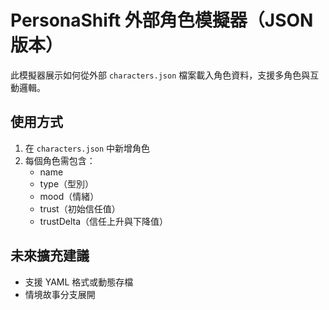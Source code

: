 
# PersonaShift 外部角色模擬器（JSON 版本）

此模擬器展示如何從外部 `characters.json` 檔案載入角色資料，支援多角色與互動邏輯。

## 使用方式

1. 在 `characters.json` 中新增角色
2. 每個角色需包含：
   - name
   - type（型別）
   - mood（情緒）
   - trust（初始信任值）
   - trustDelta（信任上升與下降值）

## 未來擴充建議
- 支援 YAML 格式或動態存檔
- 情境故事分支展開
